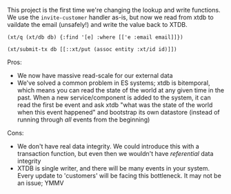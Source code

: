 This project is the first time we're changing the lookup and write functions.  We use the `invite-customer` handler as-is, but now we read from xtdb to vaildate the email (unsafely!) and write the value back to XTDB.
```
(xt/q (xt/db db) {:find '[e] :where [['e :email email]]})
```
```
(xt/submit-tx db [[::xt/put (assoc entity :xt/id id)]])
```
Pros:
* We now have massive read-scale for our external data
* We've solved a common problem in ES systems; xtdb is bitemporal, which means you can read the state of the world at any given time in the past.  When a new service/component is added to the system, it can read the first be event and ask xtdb "what was the state of the world when this event happened" and bootstrap its own datastore (instead of running through *all* events from the beginning)

Cons:
* We don't have real data integrity.  We could introduce this with a transaction function, but even then we wouldn't have *referential* data integrity
* XTDB is single writer, and there will be many events in your system.  Every update to 'customers' will be facing this bottleneck.  It may not be an issue; YMMV
